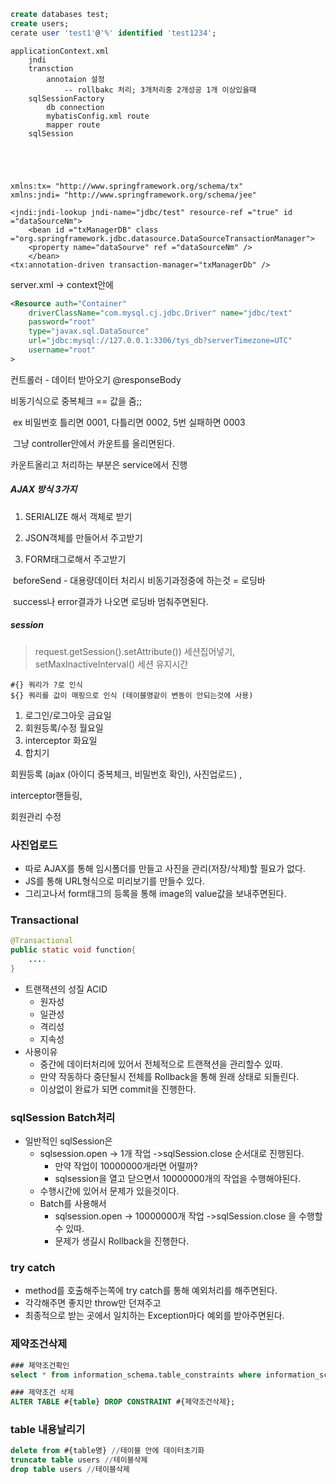```sql
create databases test;
create users;
cerate user 'test1'@'%' identified 'test1234';

```



```
applicationContext.xml
	jndi
	transction
		annotaion 설정
			-- rollbakc 처리; 3개처리중 2개성공 1개 이상있을때
	sqlSessionFactory
		db connection
		mybatisConfig.xml route
		mapper route
	sqlSession
		
		
			
		

```

```
xmlns:tx= "http://www.springframework.org/schema/tx"
xmlns:jndi= "http://www.springframework.org/schema/jee"

<jndi:jndi-lookup jndi-name="jdbc/test" resource-ref ="true" id ="dataSourceNm">
    <bean id ="txManagerDB" class ="org.springframework.jdbc.datasource.DataSourceTransactionManager">
    <property name="dataSourve" ref ="dataSourceNm" />
    </bean>
<tx:annotation-driven transaction-manager="txManagerDb" />

```



server.xml -> context안에

```xml
<Resource auth="Container" 
	driverClassName="com.mysql.cj.jdbc.Driver" name="jdbc/text"
	password="root"
	type="javax.sql.DataSource"
	url="jdbc:mysql://127.0.0.1:3306/tys_db?serverTimezone=UTC"
	username="root"
>

```





컨트롤러 - 데이터 받아오기 @responseBody

비동기식으로 중복체크 == 값을 줌;;

​	ex 비밀번호 틀리면 0001, 다틀리면 0002, 5번 실패하면 0003

​		그냥 controller안에서 카운트를 올리면된다.

카운트올리고 처리하는 부분은 service에서 진행



##### AJAX 방식 3가지

1. SERIALIZE 해서 객체로 받기

2. JSON객체를 만들어서 주고받기

3. FORM태그로해서 주고받기



​	beforeSend - 대용량데이터 처리시 비동기과정중에 하는것 = 로딩바

​					success나 error결과가 나오면 로딩바 멈춰주면된다.



##### session

>  request.getSession().setAttribute()) 세션집어넣기, setMaxInactiveInterval() 세션 유지시간







```mapper
#{} 쿼리가 ?로 인식
${} 쿼리를 값이 매핑으로 인식 (테이블명같이 변동이 안되는것에 사용)
```







1. 로그인/로그아웃 금요일
2. 회원등록/수정 월요일
3.  interceptor 화요일
4. 합치기





회원등록 (ajax (아이디 중복체크, 비밀번호 확인), 사진업로드) ,

interceptor핸들링,

회원관리 수정



### 사진업로드

* 따로 AJAX를 통해 임시폴더를 만들고 사진을 관리(저장/삭제)할 필요가 없다.
* JS를 통해 URL형식으로 미리보기를 만들수 있다.
* 그리고나서 form태그의 등록을 통해 image의 value값을 보내주면된다.



### **Transactional** 

```java
@Transactional
public static void function{
	....
}
```

* 트랜잭션의 성질 ACID
  * 원자성
  * 일관성
  * 격리성
  * 지속성
* 사용이유 
  * 중간에 데이터처리에 있어서 전체적으로 트랜젹션을 관리할수 있따.
  * 만약 작동하다 중단될시 전체를 Rollback을 통해 원래 상태로 되돌린다.
  * 이상없이 완료가 되면 commit을 진행한다.



### sqlSession Batch처리

* 일반적인 sqlSession은 
  * sqlsession.open -> 1개 작업 ->sqlSession.close 순서대로 진행된다.
    * 만약 작업이 10000000개라면 어떨까?
    * sqlsession을 열고 닫으면서 10000000개의 작업을 수행해야된다.
  * 수행시간에 있어서 문제가 있을것이다.
  * Batch를 사용해서
    * sqlsession.open -> 10000000개 작업 ->sqlSession.close 을 수행할수 있따.
    * 문제가 생길시 Rollback을 진행한다.



### try catch

* method를 호출해주는쪽에 try catch를 통해 예외처리를 해주면된다.
* 각각해주면 좋지만 throw만 던져주고
* 최종적으로 받는 곳에서 일치하는 Exception마다 예외를 받아주면된다.



### 제약조건삭제

```sql
### 제약조건확인
select * from information_schema.table_constraints where information_schema.table_constraints.table_schema = "#{dbName}";

### 제약조건 삭제
ALTER TABLE #{table} DROP CONSTRAINT #{제약조건삭제};
```



### table 내용날리기

```sql
delete from #{table명} //테이블 안에 데이터초기화
truncate table users //테이블삭제
drop table users //테이블삭제
```



